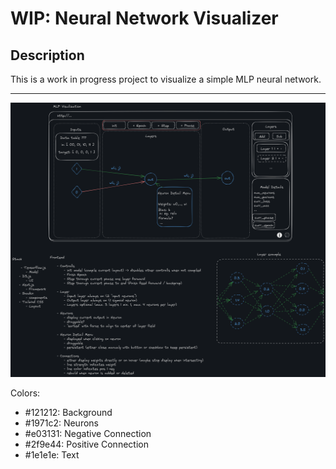 # WIP: Neural Network Visualizer

## Description

This is a work in progress project to visualize a simple MLP neural network.

---

![image](https://github.com/cleanupDev/nn_visualization/blob/master/docs/images/excalidraw-mockup.png)

Colors:

- #121212: Background
- #1971c2: Neurons
- #e03131: Negative Connection
- #2f9e44: Positive Connection
- #1e1e1e: Text

